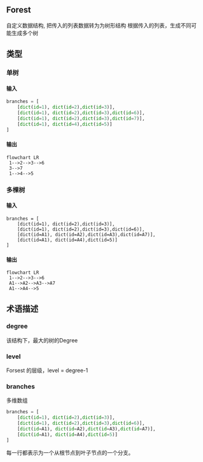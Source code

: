 ## Forest

自定义数据结构, 把传入的列表数据转为为树形结构
根据传入的列表，生成不同可能生成多个树

## 类型

### 单树

#### 输入

```python
branches = [
    [dict(id=1), dict(id=2),dict(id=3)],
    [dict(id=1), dict(id=2),dict(id=3),dict(id=6)],
    [dict(id=1), dict(id=2),dict(id=3),dict(id=7)],
    [dict(id=1), dict(id=4),dict(id=5)]
]
```




#### 输出

```mermaid
flowchart LR
 1-->2-->3-->6
 3-->7
 1-->4-->5
```



### 多棵树

#### 输入

    branches = [
        [dict(id=1), dict(id=2),dict(id=3)],
        [dict(id=1), dict(id=2),dict(id=3),dict(id=6)],
        [dict(id=A1), dict(id=A2),dict(id=A3),dict(id=A7)],
        [dict(id=A1), dict(id=A4),dict(id=5)]
    ]

#### 输出

```mermaid
flowchart LR
 1-->2-->3-->6
 A1-->A2-->A3-->A7
 A1-->A4-->5
```



## 术语描述

### degree

该结构下，最大的树的Degree

### level

Forsest 的层级，level = degree-1 



### branches

多维数组

```python
branches = [
    [dict(id=1), dict(id=2),dict(id=3)],
    [dict(id=1), dict(id=2),dict(id=3),dict(id=6)],
    [dict(id=A1), dict(id=A2),dict(id=A3),dict(id=A7)],
    [dict(id=A1), dict(id=A4),dict(id=5)]
]
```

每一行都表示为一个从根节点到叶子节点的一个分支。
